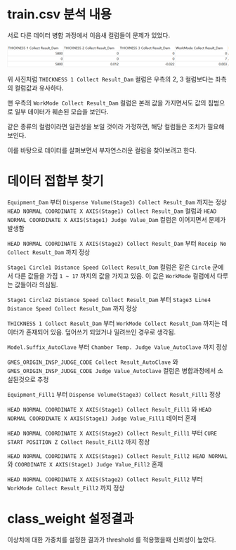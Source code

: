 # train.csv 분석 내용

서로 다른 데이터 병합 과정에서 이음새 컬럼들이 문제가 있었다.

![alt text](image-10.png)

위 사진처럼 `THICKNESS 1 Collect Result_Dam` 컬럼은 우측의 2, 3 컬럼보다는 좌측의 컬럼값과 유사하다.

맨 우측의 `WorkMode Collect Result_Dam` 컬럼은 본래 값을 가지면서도 값의 침범으로 일부 데이터가 훼손된 모습을 보인다.

같은 종류의 컬럼이라면 일관성을 보일 것이라 가정하면, 해당 컬럼들은 조치가 필요해 보인다.

이를 바탕으로 데이터를 살펴보면서 부자연스러운 컬럼을 찾아보려고 한다.

# 데이터 접합부 찾기

`Equipment_Dam` 부터 `Dispense Volume(Stage3) Collect Result_Dam` 까지는 정상
`HEAD NORMAL COORDINATE X AXIS(Stage1) Collect Result_Dam` 컬럼과 `HEAD NORMAL COORDINATE X AXIS(Stage1) Judge Value_Dam` 컬럼은 이어지면서 문제가 발생함

`HEAD NORMAL COORDINATE X AXIS(Stage2) Collect Result_Dam` 부터 `Receip No Collect Result_Dam` 까지 정상

`Stage1 Circle1 Distance Speed Collect Result_Dam` 컬럼은 같은 `Circle` 군에서 다른 값들을 가짐 `1 ~ 17` 까지의 값을 가지고 있음.
이 값은 `WorkMode` 컬럼에서 다루는 값들이라 의심됨.

`Stage1 Circle2 Distance Speed Collect Result_Dam` 부터 `Stage3 Line4 Distance Speed Collect Result_Dam` 까지 정상

`THICKNESS 1 Collect Result_Dam` 부터 `WorkMode Collect Result_Dam` 까지는 데이터가 혼재되어 있음. 덮어쓰기 되었거나 밀려쓰인 경우로 생각됨.

`Model.Suffix_AutoClave` 부터 `Chamber Temp. Judge Value_AutoClave` 까지 정상

`GMES_ORIGIN_INSP_JUDGE_CODE Collect Result_AutoClave` 와 `GMES_ORIGIN_INSP_JUDGE_CODE Judge Value_AutoClave` 컬럼은 병합과정에서 소실된것으로 추정

`Equipment_Fill1` 부터 `Dispense Volume(Stage3) Collect Result_Fill1` 정상

`HEAD NORMAL COORDINATE X AXIS(Stage1) Collect Result_Fill1` 와
`HEAD NORMAL COORDINATE X AXIS(Stage1) Judge Value_Fill1` 데이터 혼재

`HEAD NORMAL COORDINATE X AXIS(Stage2) Collect Result_Fill1` 부터
`CURE START POSITION Z Collect Result_Fill2` 까지 정상

`HEAD NORMAL COORDINATE X AXIS(Stage1) Collect Result_Fill2	HEAD NORMAL` 와 `COORDINATE X AXIS(Stage1) Judge Value_Fill2` 혼재

`HEAD NORMAL COORDINATE X AXIS(Stage2) Collect Result_Fill2` 부터 `WorkMode Collect Result_Fill2` 까지 정상

# class_weight 설정결과

이상치에 대한 가중치를 설정한 결과가 threshold 를 적용했을때 신뢰성이 높았다.
